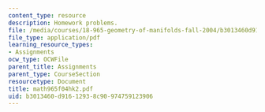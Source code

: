 ```yaml
---
content_type: resource
description: Homework problems.
file: /media/courses/18-965-geometry-of-manifolds-fall-2004/b3013460d91612938c90974759123906_math965f04hk2.pdf
file_type: application/pdf
learning_resource_types:
- Assignments
ocw_type: OCWFile
parent_title: Assignments
parent_type: CourseSection
resourcetype: Document
title: math965f04hk2.pdf
uid: b3013460-d916-1293-8c90-974759123906
---
```

